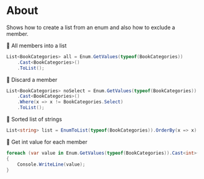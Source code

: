 ﻿# About

Shows how to create a list from an enum and also how to exclude a member.

:pushpin: All members into a list

```csharp
List<BookCategories> all = Enum.GetValues(typeof(BookCategories))
    .Cast<BookCategories>()
    .ToList();
```

:pushpin: Discard a member

```csharp
List<BookCategories> noSelect = Enum.GetValues(typeof(BookCategories))
    .Cast<BookCategories>()
    .Where(x => x != BookCategories.Select)
    .ToList();
```

:pushpin: Sorted list of strings

```csharp
List<string> list = EnumToList(typeof(BookCategories)).OrderBy(x => x).ToList();
```


:pushpin: Get int value for each member

```csharp
foreach (var value in Enum.GetValues(typeof(BookCategories)).Cast<int>().ToList())
{
    Console.WriteLine(value);
}
```